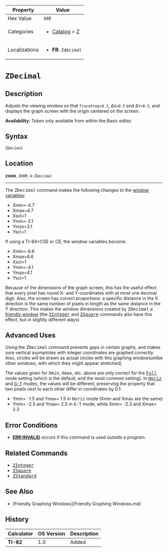 | Property      | Value |
|---------------|-------|
| Hex Value     | `$8E`|
| Categories    | <ul><li>[Catalog](<../categories/Catalog.md>) > [Z](<../categories/Catalog.md#Z>)</li></ul> |
| Localizations | <ul><li><b>FR</b>: `Zdécimal`</li></ul> |

# `ZDecimal`

## Description
Adjusts the viewing window so that `TraceStep=0.1`, Δ`X=0.5` and Δ`Y=0.5`, and displays the graph screen with the origin centered on the screen.


<b>Availability</b>: Token only available from within the Basic editor.

## Syntax
`ZDecimal`

## Location
<tt><kbd><b>zoom</b></kbd></tt>, `ZOOM`, `4:ZDecimal`
<hr>

The <tt>ZDecimal</tt> command makes the following changes to the [window variables](system-variables#window):

*   Xmin=-4.7
*   Xmax=4.7
*   Xscl=1
*   Ymin=-3.1
*   Ymax=3.1
*   Yscl=1

If using a TI-84+CSE or CE, the window variables become:

*   Xmin=-6.6
*   Xmax=6.6
*   Xscl=1
*   Ymin=-4.1
*   Ymax=4.1
*   Yscl=1

Because of the dimensions of the graph screen, this has the useful effect that every pixel has round X- and Y-coordinates with at most one decimal digit. Also, the screen has correct proportions: a specific distance in the X direction is the same number of pixels in length as the same distance in the Y direction. This makes the window dimensions created by <tt>ZDecimal</tt> a [friendly window](friendly-window) (the <tt><a href="ZInteger.md">ZInteger</a></tt> and <tt><a href="ZSquare.md">ZSquare</a></tt> commands also have this effect, but in slightly different ways)

## Advanced Uses

Using the <tt>ZDecimal</tt> command prevents gaps in certain graphs, and makes sure vertical asymptotes with integer coordinates are graphed correctly. Also, circles will be drawn as actual circles with this graphing window(unlike other windows, with which they might appear stretched).

The values given for <tt>Xmin</tt>, <tt>Xmax</tt>, etc. above are only correct for the <tt><a href="Full.md">Full</a></tt> mode setting (which is the default, and the most common setting). In <tt><a href="Horiz.md">Horiz</a></tt> and <tt><a href="G-T.md">G-T</a></tt> modes, the values will be different, preserving the property that two pixels next to each other differ in coordinates by 0.1:

*   Ymin= -1.5 and Ymax= 1.5 in <tt>Horiz</tt> mode (Xmin and Xmax are the same)
*   Ymin= -2.5 and Ymax= 2.5 in <tt>G-T</tt> mode, while Xmin= -2.3 and Xmax= 2.3

## Error Conditions

*   **[ERR:INVALID](errors#invalid)** occurs if this command is used outside a program.

## Related Commands

*   <tt><a href="ZInteger.md">ZInteger</a></tt>
*   <tt><a href="ZSquare.md">ZSquare</a></tt>
*   <tt><a href="ZStandard.md">ZStandard</a></tt>

## See Also

*   [Friendly Graphing Windows](Friendly Graphing Windows.md)

## History
| Calculator | OS Version | Description |
|------------|------------|-------------|
| <b>TI-82</b> | 1.0 | Added |


